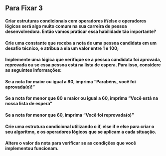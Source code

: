 ## Para Fixar 3

#### Criar estruturas condicionais com operadores if/else e operadores lógicos será algo muito comum na sua carreira de pessoa desenvolvedora. Então vamos praticar essa habilidade tão importante?

#### Crie uma constante que receba a nota de uma pessoa candidata em um desafio técnico, e atribua a ela um valor entre 1 e 100;

#### Implemente uma lógica que verifique se a pessoa candidata foi aprovada, reprovada ou se essa pessoa está na lista de espera. Para isso, considere as seguintes informações:

#### Se a nota for maior ou igual a 80, imprima “Parabéns, você foi aprovada(o)!”

#### Se a nota for menor que 80 e maior ou igual a 60, imprima “Você está na nossa lista de espera”

#### Se a nota for menor que 60, imprima “Você foi reprovada(o)”

#### Crie uma estrutura condicional utilizando o if, else if e else para criar o seu algoritmo, e os operadores lógicos que se aplicam a cada situação.

#### Altere o valor da nota para verificar se as condições que você implementou funcionam.
